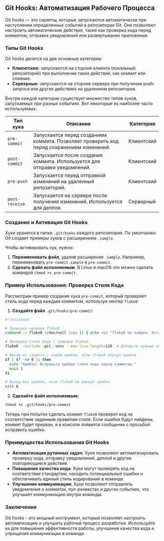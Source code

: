 ## Git Hooks: Автоматизация Рабочего Процесса

Git hooks — это скрипты, которые запускаются автоматически при наступлении определенных событий в репозитории Git. Они позволяют настроить автоматические действия, такие как проверка кода перед коммитом, отправка уведомлений или развертывание приложения.

### Типы Git Hooks

Git hooks делятся на две основные категории:

* **Клиентские:** запускаются на стороне клиента (локальный репозиторий) при выполнении таких действий, как коммит или слияние.
* **Серверные:** запускаются на стороне сервера при получении push-запроса или других действиях на удаленном репозитории.

Внутри каждой категории существует множество типов хуков, запускаемых при разных событиях. Вот некоторые из наиболее часто используемых:

| Тип хука    | Описание                                                                            | Категория  |
|-------------|-------------------------------------------------------------------------------------|------------|
| `pre-commit`  | Запускается перед созданием коммита. Позволяет проверить код перед сохранением изменений. | Клиентский |
| `post-commit` | Запускается после создания коммита. Используется для отправки уведомлений.        | Клиентский |
| `pre-push`   | Запускается перед отправкой изменений на удаленный репозиторий.                   | Клиентский |
| `post-receive`| Запускается на сервере после получения изменений. Используется для деплоя.        | Серверный  |


### Создание и Активация Git Hooks

Хуки хранятся в папке `.git/hooks` каждого репозитория. По умолчанию Git создает примеры хуков с расширением `.sample`. 

Чтобы активировать хук, нужно:

1. **Переименовать файл**, удалив расширение `.sample`. Например, переименовать `pre-commit.sample` в `pre-commit`.
2. **Сделать файл исполняемым**. В Linux и macOS это можно сделать командой `chmod +x pre-commit`.

### Пример Использования: Проверка Стиля Кода

Рассмотрим пример создания хука `pre-commit`, который проверяет стиль кода перед каждым коммитом, используя линтер `flake8`:

1. **Создайте файл** `.git/hooks/pre-commit`:

```bash
#!/bin/bash

# Проверка наличия flake8
command -v flake8 >/dev/null 2>&1 || { echo >&2 "flake8 не найден. Установите flake8 с помощью pip install flake8."; exit 1; }

# Проверка стиля кода с помощью flake8
flake8 --exclude .git,.venv --max-line-length=120  # Добавьте нужные опции

# Выход из скрипта с кодом ошибки, если flake8 вернул ошибки
if [ $? -ne 0 ]; then
  echo "Ошибка: Исправьте ошибки стиля кода перед коммитом."
  exit 1
fi

# Выход без ошибок, если flake8 не вернул ошибок
exit 0
```

2. **Сделайте файл исполняемым:**

```bash
chmod +x .git/hooks/pre-commit
```

Теперь при попытке сделать коммит `flake8` проверит код на соответствие заданным правилам стиля. Если ошибки будут найдены, коммит будет прерван, и в консоли появится сообщение с просьбой исправить ошибки. 

### Преимущества Использования Git Hooks

* **Автоматизация рутинных задач:** Хуки позволяют автоматизировать проверку кода, отправку уведомлений, деплой и другие повторяющиеся действия.
* **Повышение качества кода:** Хуки могут проверять код на соответствие стандартам, находить потенциальные ошибки и обеспечивать единый стиль кодирования в команде.
* **Улучшение коммуникации:** Хуки позволяют отправлять уведомления о коммитах, пул-реквестах и других событиях, что улучшает коммуникацию внутри команды.

### Заключение

Git hooks - это мощный инструмент, который позволяет настроить автоматизацию и улучшить рабочий процесс разработки. Используйте их для повышения эффективности работы, улучшения качества кода и упрощения коммуникации в команде.
